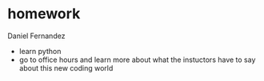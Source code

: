# homework
Daniel Fernandez

+ learn python
+ go to office hours and learn more about what the instuctors have to say about this new coding world
